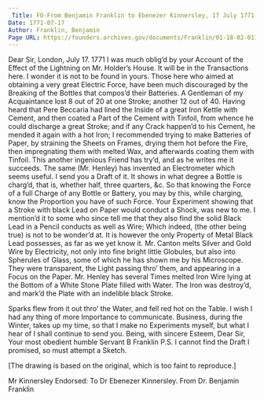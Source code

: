 ```yaml
---
 Title: FO-From Benjamin Franklin to Ebenezer Kinnersley, 17 July 1771
Date: 1771-07-17
Author: Franklin, Benjamin
Page URL: https://founders.archives.gov/documents/Franklin/01-18-02-0113
---
```


Dear Sir,
London, July 17. 1771
I was much oblig’d by your Account of the Effect of the Lightning on Mr. Holder’s House. It will be in the Transactions here. I wonder it is not to be found in yours.
Those here who aimed at obtaining a very great Electric Force, have been much discouraged by the Breaking of the Bottles that compos’d their Batteries. A Gentleman of my Acquaintance lost 8 out of 20 at one Stroke; another 12 out of 40. Having heard that Pere Beccaria had lined the Inside of a great Iron Kettle with Cement, and then coated a Part of the Cement with Tinfoil, from whence he could discharge a great Stroke; and if any Crack happen’d to his Cement, he mended it again with a hot Iron; I recommended trying to make Batteries of Paper, by straining the Sheets on Frames, drying them hot before the Fire, then impregnating them with melted Wax, and afterwards coating them with Tinfoil. This another ingenious Friend has try’d, and as he writes me it succeeds.
The same (Mr. Henley) has invented an Electrometer which seems useful. I send you a Draft of it. It shows in what degree a Bottle is charg’d, that is, whether half, three quarters, &c. So that knowing the Force of a full Charge of any Bottle or Battery, you may by this, while charging, know the Proportion you have of such Force.
Your Experiment showing that a Stroke with black Lead on Paper would conduct a Shock, was new to me. I mention’d it to some who since tell me that they also find the solid Black Lead in a Pencil conducts as well as Wire; Which indeed, (the other being true) is not to be wonder’d at. It is however the only Property of Metal Black Lead possesses, as far as we yet know it.
Mr. Canton melts Silver and Gold Wire by Electricity, not only into fine bright little Globules, but also into Spherules of Glass, some of which he has shown me by his Microscope. They were transparent, the Light passing thro’ them, and appearing in a Focus on the Paper.
Mr. Henley has several Times melted Iron Wire lying at the Bottom of a White Stone Plate filled with Water. The Iron was destroy’d, and mark’d the Plate with an indelible black Stroke.

   

Sparks flew from it out thro’ the Water, and fell red hot on the Table.
I wish I had any thing of more Importance to communicate. Business, during the Winter, takes up my time, so that I make no Experiments myself, but what I hear of I shall continue to send you. Being, with sincere Esteem, Dear Sir, Your most obedient humble Servant
B Franklin
P.S. I cannot find the Draft I promised, so must attempt a Sketch.
   

   
   [The drawing is based on the original, which is too faint to reproduce.]


Mr Kinnersley
 Endorsed: To Dr Ebenezer Kinnersley. From Dr. Benjamin Franklin
